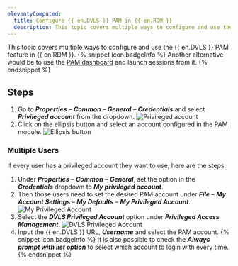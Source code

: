 ```yaml
---
eleventyComputed:
  title: Configure {{ en.DVLS }} PAM in {{ en.RDM }}
  description: This topic covers multiple ways to configure and use the {{ en.DVLS }} PAM feature in {{ en.RDM }}
---
```

This topic covers multiple ways to configure and use the {{ en.DVLS }} PAM feature in {{ en.RDM }}.
{% snippet icon.badgeInfo %}
Another alternative would be to use the [PAM dashboard](/rdm/windows/commands/view/panels/pam-dashboard/) and launch sessions from it.
{% endsnippet %}

## Steps
1. Go to ***Properties*** – ***Common*** – ***General*** – ***Credentials*** and select ***Privileged account*** from the dropdown.
![Privileged account](https://cdnweb.devolutions.net/docs/en/kb/KB0051.png)
1. Click on the ellipsis button and select an account configured in the PAM module.
![Ellipsis button](https://cdnweb.devolutions.net/docs/en/kb/KB0052.png)

### Multiple Users
If every user has a privileged account they want to use, here are the steps:
1. Under ***Properties*** – ***Common*** – ***General***, set the option in the ***Credentials*** dropdown to ***My privileged account***.
1. Then those users need to set the desired PAM account under ***File*** – ***My Account Settings*** – ***My Defaults*** – ***My Privileged Account***.
![My Privileged Account](https://cdnweb.devolutions.net/docs/en/kb/KB0053.png)
1. Select the ***DVLS Privileged Account*** option under ***Privileged Access Management***.
![DVLS Privileged Account](https://cdnweb.devolutions.net/docs/en/kb/KB0054.png)
1. Input the {{ en.DVLS }} URL, ***Username*** and select the PAM account.
{% snippet icon.badgeInfo %}
It is also possible to check the ***Always prompt with list option*** to select which account to login with every time.
{% endsnippet %}
